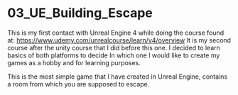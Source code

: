 # 03_UE_Building_Escape

This is my first contact with Unreal Engine 4 while doing the course found at: https://www.udemy.com/unrealcourse/learn/v4/overview
It is my second course after the unity course that I did before this one. I decided to learn basics of both platforms to decide 
In which one I would like to create my games as a hobby and for learning purposes.

This is the most simple game that I have created in Unreal Engine, contains a room from which you are supposed to escape.
